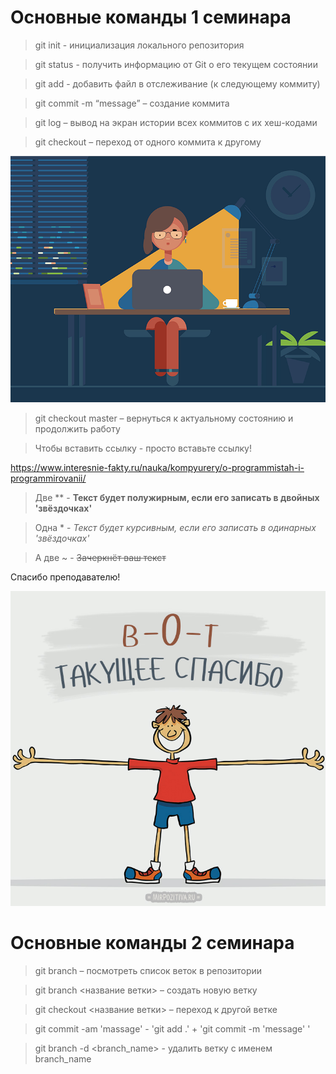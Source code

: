 # Основные команды 1 семинара

> git init - инициализация локального репозитория

> git status - получить информацию от Git о его текущем состоянии

> git add - добавить файл в отслеживание (к следующему коммиту)

> git commit -m “message” – создание коммита

> git log – вывод на экран истории всех коммитов с их хеш-кодами

> git checkout – переход от одного коммита к другому

![](Программистка.png)

> git checkout master – вернуться к актуальному состоянию и продолжить работу

> Чтобы вставить ссылку - просто вставьте ссылку!

https://www.interesnie-fakty.ru/nauka/kompyurery/o-programmistah-i-programmirovanii/

> Две ** - **Текст будет полужирным, если его записать в двойных 'звёздочках'**

> Одна * - *Текст будет курсивным, если его записать в одинарных 'звёздочках'*

 > А две ~ - ~~Зачеркнёт ваш текст~~ 

Спасибо преподавателю!

![](Thanks.jpg)

# Основные команды 2 семинара

> git branch – посмотреть список веток в репозитории

> git branch <название ветки> – создать новую ветку

> git checkout <название ветки> – переход к другой ветке

> git commit -am 'massage' - 'git add .' + 'git commit -m 'message' '

> git branch -d <branch_name> - удалить ветку с именем branch_name
